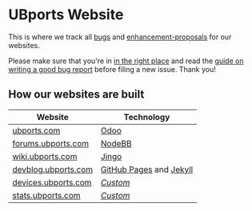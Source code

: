 # UBports Website

This is where we track all [bugs](https://github.com/ubports/ubports.com/issues?q=is%3Aissue+is%3Aopen+label%3Abug) and [enhancement-proposals](https://github.com/ubports/ubports.com/issues?utf8=%E2%9C%93&q=is%3Aissue%20is%3Aopen%20label%3Aenhancement) for our websites.

Please make sure that you're in [in the right place](https://wiki.ubports.com/wiki/UBports-Bug-Trackers) and read the [guide on writing a good bug report](https://wiki.ubports.com/wiki/Writing-a-Good-Bug-Report) before filing a new issue. Thank you!

## How our websites are built

|Website|Technology
|---|---
|[ubports.com](https://ubports.com)|[Odoo](https://github.com/odoo/odoo)
|[forums.ubports.com](https://forums.ubports.com)|[NodeBB](https://github.com/NodeBB)
|[wiki.ubports.com](https://wiki.ubports.com)|[Jingo](https://github.com/claudioc/jingo)
|[devblog.ubports.com](https://devblog.ubports.com)|[GitHub Pages](https://github.io) and [Jekyll](https://github.com/jekyll/jekyll)
|[devices.ubports.com](https://devices.ubports.com)|*[Custom](https://github.com/ubports/devices.ubports.com)*
|[stats.ubports.com](https://stats.ubports.com)|*[Custom](https://github.com/ubports/stats.ubports.com)*
